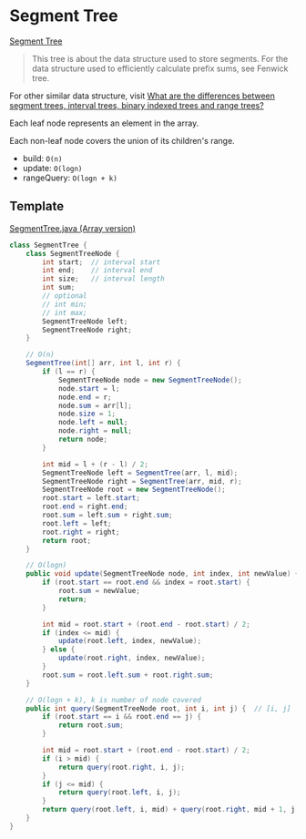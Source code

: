 # Segment Tree

[Segment Tree](https://en.wikipedia.org/wiki/Segment_tree)

> This tree is about the data structure used to store segments. For the data structure used to efficiently calculate prefix sums, see Fenwick tree.

For other similar data structure, visit [What are the differences between segment trees, interval trees, binary indexed trees and range trees?](https://stackoverflow.com/questions/17466218/what-are-the-differences-between-segment-trees-interval-trees-binary-indexed-t)

Each leaf node represents an element in the array.

Each non-leaf node covers the union of its children's range.

- build: `O(n)`
- update: `O(logn)`
- rangeQuery: `O(logn + k)`

## Template

[SegmentTree.java (Array version)](https://algs4.cs.princeton.edu/99misc/SegmentTree.java.html)

```java
class SegmentTree {
    class SegmentTreeNode {
        int start;  // interval start
        int end;    // interval end
        int size;   // interval length
        int sum;
        // optional
        // int min;
        // int max;
        SegmentTreeNode left;
        SegmentTreeNode right;
    }

    // O(n)
    SegmentTree(int[] arr, int l, int r) {
        if (l == r) {
            SegmentTreeNode node = new SegmentTreeNode();
            node.start = l;
            node.end = r;
            node.sum = arr[l];
            node.size = 1;
            node.left = null;
            node.right = null;
            return node;
        }

        int mid = l + (r - l) / 2;
        SegmentTreeNode left = SegmentTree(arr, l, mid);
        SegmentTreeNode right = SegmentTree(arr, mid, r);
        SegmentTreeNode root = new SegmentTreeNode();
        root.start = left.start;
        root.end = right.end;
        root.sum = left.sum + right.sum;
        root.left = left;
        root.right = right;
        return root;
    }

    // O(logn)
    public void update(SegmentTreeNode node, int index, int newValue) {
        if (root.start == root.end && index = root.start) {
            root.sum = newValue;
            return;
        }

        int mid = root.start + (root.end - root.start) / 2;
        if (index <= mid) {
            update(root.left, index, newValue);
        } else {
            update(root.right, index, newValue);
        }
        root.sum = root.left.sum + root.right.sum;
    }

    // O(logn + k), k is number of node covered
    public int query(SegmentTreeNode root, int i, int j) {  // [i, j]
        if (root.start == i && root.end == j) {
            return root.sum;
        }

        int mid = root.start + (root.end - root.start) / 2;
        if (i > mid) {
            return query(root.right, i, j);
        }
        if (j <= mid) {
            return query(root.left, i, j);
        }
        return query(root.left, i, mid) + query(root.right, mid + 1, j);
    }
}
```